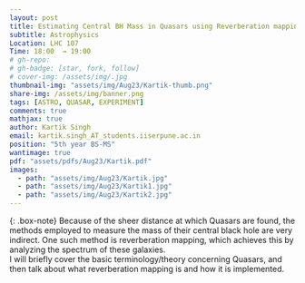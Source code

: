```yaml
---
layout: post
title: Estimating Central BH Mass in Quasars using Reverberation mapping
subtitle: Astrophysics
Location: LHC 107
Time: 18:00  → 19:00
# gh-repo:
# gh-badge: [star, fork, follow]
# cover-img: /assets/img/.jpg
thumbnail-img: "assets/img/Aug23/Kartik-thumb.png"
share-img: /assets/img/banner.png
tags: [ASTRO, QUASAR, EXPERIMENT]
comments: true
mathjax: true
author: Kartik Singh
email: kartik.singh_AT_students.iiserpune.ac.in
position: "5th year BS-MS"
wantimage: true
pdf: "assets/pdfs/Aug23/Kartik.pdf"
images:
  - path: "assets/img/Aug23/Kartik.jpg"
  - path: "assets/img/Aug23/Kartik1.jpg"
  - path: "assets/img/Aug23/Kartik2.jpg"
---
```

{: .box-note}
Because of the sheer distance at which Quasars are found, the methods employed to measure the mass of their central black hole are very indirect. One such method is reverberation mapping, which achieves this by analyzing the spectrum of these galaxies.
\
I will briefly cover the basic terminology/theory concerning Quasars, and then talk about what reverberation mapping is and how it is implemented.